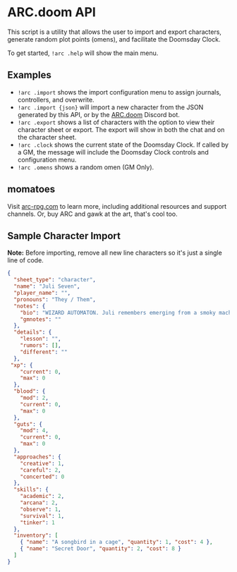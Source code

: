 # ARC.doom API
This script is a utility that allows the user to import and export characters, generate random plot points (omens), and facilitate the Doomsday Clock.

To get started, `!arc .help` will show the main menu.

## Examples
- `!arc .import` shows the import configuration menu to assign journals, controllers, and overwrite.
- `!arc .import {json}` will import a new character from the JSON generated by this API, or by the [ARC.doom](https://i.momatoes.com/arc-bot) Discord bot.
- `!arc .export` shows a list of characters with the option to view their character sheet or export. The export will show in both the chat and on the character sheet.
- `!arc .clock` shows the current state of the Doomsday Clock. If called by a GM, the message will include the Doomsday Clock controls and configuration menu.
- `!arc .omens` shows a random omen (GM Only).

## momatoes
Visit [arc-rpg.com](https://arc-rpg.com) to learn more, including additional resources and support channels. Or, buy ARC and gawk at the art, that's cool too.

## Sample Character Import
**Note:** Before importing, remove all new line characters so it's just a single line of code.
```json
{
  "sheet_type": "character",
  "name": "Juli Seven",
  "player_name": "",
  "pronouns": "They / Them",
  "notes": {
    "bio": "WIZARD AUTOMATON. Juli remembers emerging from a smoky machine to a world filled with strange sensations.",
    "gmnotes": ""
  },
  "details": {
    "lesson": "",
    "rumors": [],
    "different": ""
  },
 "xp": {
    "current": 0,
    "max": 0
  },
  "blood": {
    "mod": 2,
    "current": 0,
    "max": 0
  },
  "guts": {
    "mod": 4,
    "current": 0,
    "max": 0
  },
  "approaches": {
    "creative": 1,
    "careful": 2,
    "concerted": 0
  },
  "skills": {
    "academic": 2,
    "arcana": 2,
    "observe": 1,
    "survival": 1,
    "tinker": 1
  },
  "inventory": [
    { "name": "A songbird in a cage", "quantity": 1, "cost": 4 },
    { "name": "Secret Door", "quantity": 2, "cost": 8 }
  ]
}
```
